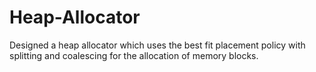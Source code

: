 # Heap-Allocator
Designed a heap allocator which uses the best fit placement policy with splitting and coalescing for the allocation of memory blocks.
